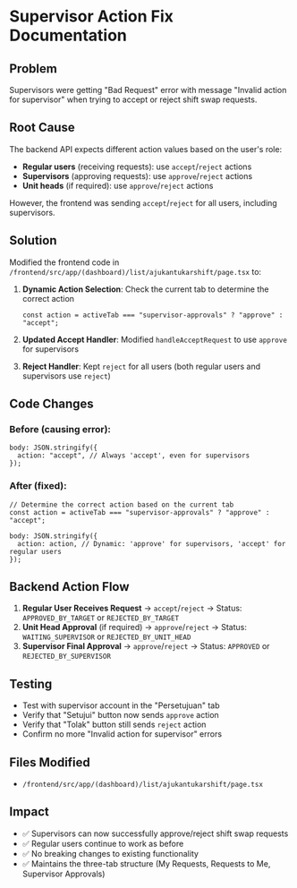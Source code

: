 # Supervisor Action Fix Documentation

## Problem

Supervisors were getting "Bad Request" error with message "Invalid action for supervisor" when trying to accept or reject shift swap requests.

## Root Cause

The backend API expects different action values based on the user's role:

- **Regular users** (receiving requests): use `accept`/`reject` actions
- **Supervisors** (approving requests): use `approve`/`reject` actions
- **Unit heads** (if required): use `approve`/`reject` actions

However, the frontend was sending `accept`/`reject` for all users, including supervisors.

## Solution

Modified the frontend code in `/frontend/src/app/(dashboard)/list/ajukantukarshift/page.tsx` to:

1. **Dynamic Action Selection**: Check the current tab to determine the correct action

   ```tsx
   const action = activeTab === "supervisor-approvals" ? "approve" : "accept";
   ```

2. **Updated Accept Handler**: Modified `handleAcceptRequest` to use `approve` for supervisors
3. **Reject Handler**: Kept `reject` for all users (both regular users and supervisors use `reject`)

## Code Changes

### Before (causing error):

```tsx
body: JSON.stringify({
  action: "accept", // Always 'accept', even for supervisors
});
```

### After (fixed):

```tsx
// Determine the correct action based on the current tab
const action = activeTab === "supervisor-approvals" ? "approve" : "accept";

body: JSON.stringify({
  action: action, // Dynamic: 'approve' for supervisors, 'accept' for regular users
});
```

## Backend Action Flow

1. **Regular User Receives Request** → `accept`/`reject` → Status: `APPROVED_BY_TARGET` or `REJECTED_BY_TARGET`
2. **Unit Head Approval** (if required) → `approve`/`reject` → Status: `WAITING_SUPERVISOR` or `REJECTED_BY_UNIT_HEAD`
3. **Supervisor Final Approval** → `approve`/`reject` → Status: `APPROVED` or `REJECTED_BY_SUPERVISOR`

## Testing

- Test with supervisor account in the "Persetujuan" tab
- Verify that "Setujui" button now sends `approve` action
- Verify that "Tolak" button still sends `reject` action
- Confirm no more "Invalid action for supervisor" errors

## Files Modified

- `/frontend/src/app/(dashboard)/list/ajukantukarshift/page.tsx`

## Impact

- ✅ Supervisors can now successfully approve/reject shift swap requests
- ✅ Regular users continue to work as before
- ✅ No breaking changes to existing functionality
- ✅ Maintains the three-tab structure (My Requests, Requests to Me, Supervisor Approvals)
